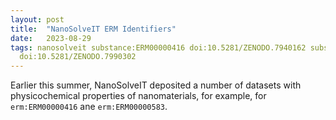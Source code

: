 ```yaml
---
layout: post
title:  "NanoSolveIT ERM Identifiers"
date:   2023-08-29
tags: nanosolveit substance:ERM00000416 doi:10.5281/ZENODO.7940162 substance:ERM00000583
  doi:10.5281/ZENODO.7990302
---
```


Earlier this summer, NanoSolveIT deposited a number of datasets with physicochemical properties
of nanomaterials, for example, for `erm:ERM00000416` ane `erm:ERM00000583`.
